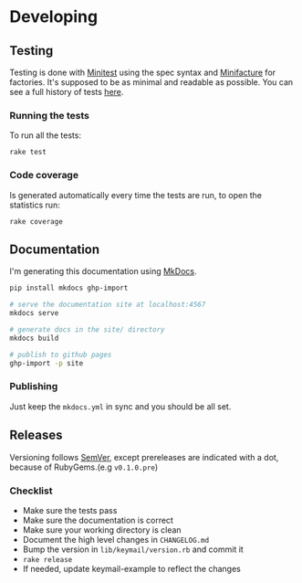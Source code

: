 # Developing

## Testing

Testing is done with [Minitest](https://github.com/seattlerb/minitest/) using the spec syntax and
[Minifacture](https://github.com/stephencelis/minifacture) for factories. It's supposed to be as
minimal and readable as possible. You can see a full history of tests [here](https://travis-ci.org/alcesleo/keymail/builds).

### Running the tests

To run all the tests:

    rake test

### Code coverage

Is generated automatically every time the tests are run, to open the statistics run:

    rake coverage

## Documentation

I'm generating this documentation using [MkDocs](https://github.com/tomchristie/mkdocs).

```bash
pip install mkdocs ghp-import

# serve the documentation site at localhost:4567
mkdocs serve

# generate docs in the site/ directory
mkdocs build

# publish to github pages
ghp-import -p site
```

### Publishing

Just keep the `mkdocs.yml` in sync and you should be all set.

## Releases

Versioning follows [SemVer](http://semver.org/), except prereleases are
indicated with a dot, because of RubyGems.(e.g `v0.1.0.pre`)

### Checklist

- Make sure the tests pass
- Make sure the documentation is correct
- Make sure your working directory is clean
- Document the high level changes in `CHANGELOG.md`
- Bump the version in `lib/keymail/version.rb` and commit it
- `rake release`
- If needed, update keymail-example to reflect the changes
